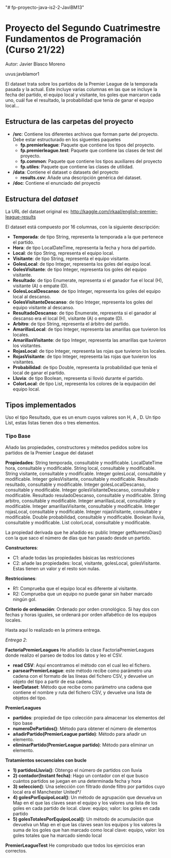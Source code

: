 "# fp-proyecto-java-is2-2-JaviBM13" 
# Proyecto del Segundo Cuatrimestre Fundamentos de Programación (Curso  21/22)
Autor: Javier Blasco Moreno

uvus:javblamor1

El dataset trata sobre los partidos de la Premier League de la temporada pasada y la actual. Este incluye varias columnas
en las que se incluye la fecha del partido, el equipo local y visitante, los goles que marcaron cada uno, cuál fue
el resultado, la probabilidad que tenía de ganar el equipo local...

## Estructura de las carpetas del proyecto

* **/src**: Contiene los diferentes archivos que forman parte del proyecto. Debe estar estructurado en los siguentes paquetes
  * **fp.premierleague**: Paquete que contiene los tipos del proyecto.
  * **fp.premierleague.test**: Paquete que contiene las clases de test del proyecto.
  * **fp.common**: Paquete que contiene los tipos auxiliares del proyecto
  * **fp.utiles**:  Paquete que contiene las clases de utilidad. 
* **/data**: Contiene el dataset o datasets del proyecto
    * **results.csv**: Añade una descripción genérica del dataset.
* **/doc**: Contiene el enunciado del proyecto
    
## Estructura del *dataset*

La URL del dataset original es: http://kaggle.com/irkaal/english-premier-league-results

El dataset está compuesto por 16 columnas, con la siguiente descripción:

* **Temporada**: de tipo String, representa la temporada a la que pertenece el partido.
* **Hora**: de tipo LocalDateTime, representa la fecha y hora del partido.
* **Local**: de tipo String, representa el equipo local.
* **Visitante**: de tipo String, representa el equipo visitante.
* **GolesLocal**: de tipo Integer, representa los goles del equipo local.
* **GolesVisitante**: de tipo Integer, representa los goles del equipo visitante.
* **Resultado**: de tipo Enumerate, representa si el ganador fue el local (H), visitante (A) o empate (D).
* **GolesLocalDescanso**: de tipo Integer, representa los goles del equipo local al descanso.
* **GolesVisitanteDescanso**: de tipo Integer, representa los goles del equipo visitante al descanso.
* **ResultadoDescanso**: de tipo Enumerate, representa si el ganador al descanso era el local (H), visitante (A) o empate (D).
* **Arbitro**: de tipo String, representa el árbitro del partido.
* **AmarillasLocal**: de tipo Integer, representa las amarillas que tuvieron los locales.
* **AmarillasVisitante**: de tipo Integer, representa las amarillas que tuvieron los visitantes.
* **RojasLocal**: de tipo Integer, representa las rojas que tuvieron los locales.
* **RojasVisitante**: de tipo Integer, representa las rojas que tuvieron los visitantes.
* **Probabilidad**: de tipo Double, representa la probabilidad que tenía el local de ganar el partido.
* **Lluvia**: de tipo Boolean, representa si llovió durante el partido.
* **ColorLocal**: de tipo List<String>, representa los colores de la equipación del equipo local.

## Tipos implementados
Uso el tipo Resultado, que es un enum cuyos valores son H, A , D. 
Un tipo List<String>, estas listas tienen dos o tres elementos.

### Tipo Base
Añado las propiedades, constructores y métedos pedidos sobre los partidos de la Premier League del dataset

**Propiedades**:
String temporada, consultable y modificable.
 LocalDateTime hora, consultable y modificable.
 String local, consultable y modificable.
 String visitante, consultable y modificable.
 Integer golesLocal, consultable y modificable.
 Integer golesVisitante, consultable y modificable.
 Resultado resultado, consultable y modificable.
 Integer golesLocalDescanso, consultable y modificable.
 Integer golesVisitanteDescanso, consultable y modificable.
 Resultado resuladoDescanso, consultable y modificable.
 String arbitro, consultable y modificable.
 Integer amarillasLocal, consultable y modificable.
 Integer amarillasVisitante, consultable y modificable.
 Integer rojasLocal, consultable y modificable.
 Integer rojasVisitante, consultable y modificable.
 Double probabilidad, consultable y modificable.
 Boolean lluvia, consultable y modificable.
 List<String> colorLocal, consultable y modificable.
 
 La propiedad derivada que he añadido es: public Integer getNumeroDias() con la que saco el número de días que han pasado desde un partido.
    
**Constructores**: 

- C1: añade todas las propiedades básicas las restricciones
- C2: añade las propiedades: local, visitante, golesLocal, golesVisitante. Estas tienen un valor y el resto son nulas.

**Restricciones**:
 
- R1: Comprueba que el equipo local es diferente al visitante.
- R2: Comprueba que un equipo no puede ganar sin haber marcado ningún gol.

**Criterio de ordenación**: Ordenado por orden cronológico. Si hay dos con fechas y horas iguales, se ordenará por
 orden alfabético de los equipos locales.
	
Hasta aquí lo realizado en la primera entrega.

*Entrega 2*:
	
**FactoriaPremierLeagues**
He añadido la clase FactoriaPremierLeagues donde realizo el parseo de todos los datos y leo el CSV.
* **read CSV**: Aquí encontramos el método con el cual leo el fichero.
* **parsearPremierLeague**: este método recibe como parámetro una cadena con el formato de las líneas del fichero CSV, y 
	devuelve un objeto del tipo a partir de esa cadena.
* **leerDataset**:  Método que recibe como parámetro una cadena que contiene el nombre y ruta del fichero CSV, y 
	devuelve una lista de objetos del tipo.
	
**PremierLeagues**
	
* **partidos**: propiedad de tipo colección para almacenar los elementos del tipo base
* **numeroDePartidos()**: Método para obtener el número de elementos
* **añadirPartido(PremierLeague partido)**: Método para añadir un elemento.
* **eliminarPartido(PremierLeague partido)**: Método para eliminar un elemento.

**Tratamientos secuenciales con bucle**
	
* **1) partidosLluvia()**:  Obtengo el número de partidos con lluvia
* **2) contador(Instant fecha)**: Hago un contador con el que busco cuántos partidos se juegan en una determinada fecha y hora
* **3) seleccion()**: Una selección con filtrado donde filtro por partidos cuyo local era el Manchester United*/
* **4) golesPorEquipoLocal()**: Un método de agrupación que devuelva un Map en el que las claves sean el equipo y los valores 
	una lista de los goles en cada partido de local. 
	clave: equipo; valor: los goles en cada partido
* **5) golesTotalesPorEquipoLocal()**: Un método de acumulación que devuelva un Map en el que las claves sean los equipos
	y los valores la suma de los goles que han marcado como local
	clave: equipo, valor: los goles totales que ha marcado siendo local
	
**PremierLeagueTest**
 He comprobado que todos los ejercicios eran correctos.
